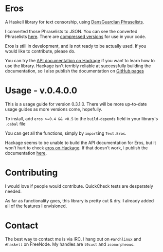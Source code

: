 # Eros

A Haskell library for text censorship, using
[DansGuardian Phraselists](http://contentfilter.futuragts.com/phraselists/).

I converted those Phraselists to JSON. You can see the converted Phraselists
[here](https://github.com/pharpend/eros/tree/master/res/phraselists-pretty). There
are
[compressed versions](https://github.com/pharpend/eros/tree/master/res/phraselists-ugly)
for use in your code.

Eros is still in development, and is not ready to be actually used. If you would
like to contribute, please do.

You can try the
[API documentation on Hackage](http://hackage.haskell.org/package/eros) if you
want to learn how to use the library. Hackage isn't terribly reliable at
successfully building the documentation, so I also publish the documentation on
[GitHub pages](https://pharpend.github.io/eros-haddock)

# Usage - v.0.4.0.0

This is a usage guide for version 0.3.1.0. There will be more up-to-date usage
guides as more versions come, hopefully.

To install, add `eros >=0.4 && <0.5` to the `build-depends` field in your
library's `.cabal` file

You can get all the functions, simply by `import`ing `Text.Eros`.

Hackage seems to be unable to build the API documentation for Eros, but it won't
hurt to check [eros on Hackage](http://hackage.haskell.org/package/eros).  If
that doesn't work, I publish the documentation
[here](https://pharpend.github.io/eros-haddock).

# Contributing

I would love if people would contribute. QuickCheck tests are desperately
needed.

As far as functionality goes, this library is pretty cut & dry. I already added
all of the features I envisioned.

# Contact

The best way to contact me is via IRC. I hang out on `#archlinux` and `#haskell`
on FreeNode. My handles are `l0cust` and `isomorpheous`.
